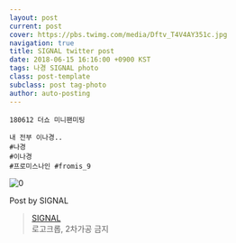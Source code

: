 ```yaml
---
layout: post
current: post
cover: https://pbs.twimg.com/media/Dftv_T4V4AY351c.jpg
navigation: true
title: SIGNAL twitter post
date: 2018-06-15 16:16:00 +0900 KST
tags: 나경 SIGNAL photo
class: post-template
subclass: post tag-photo
author: auto-posting
---
```


```  
180612 더쇼 미니팬미팅  
  
내 전부 이나경..  
#나경  
#이나경  
#프로미스나인 #fromis_9  

```

![0](https://pbs.twimg.com/media/Dftv_T4V4AY351c.jpg)


Post by SIGNAL

> [SIGNAL](https://twitter.com/Studio_NaGyung)  
로고크롭, 2차가공 금지